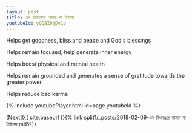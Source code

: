 ```yaml
---
layout: post
title: ওম উষানগভে নামায গা টাইমস
youtubeId: yQQBZ0jDy1o
---
```

 
 
Helps get goodness, bliss and peace and God's blessings
 
Helps remain focused, help generate inner energy 
 
Helps boost physical and mental health 
 
Helps remain grounded and generates a sense of gratitude towards the greater power 
 
Helps reduce bad karma
 
 
 
 


{% include youtubePlayer.html id=page.youtubeId %}
 
[Next]({{ site.baseurl }}{% link  split1/_posts/2018-02-09-ওম বিধাতঃরে নামায গা টাইমস.md%})
 
